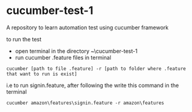 # cucumber-test-1
A repository to learn automation test using cucumber framework

to run the test
- open terminal in the directory ~\cucumber-test-1
- run cucumber .feature files in terminal

``
cucumber [path to file .feature] -r [path to folder where .feature that want to run is exist] 
``


i.e to run signin.feature, after following the write this command in the terminal

  ``
  cucumber amazon\features\signin.feature -r amazon\features
  ``
